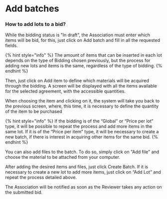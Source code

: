 # Add batches

### How to add lots to a bid?

While the bidding status is "In draft", the Association must enter which items will be bid, for this, just click on Add batch and fill in all the requested fields.

{% hint style="info" %}
The amount of items that can be inserted in each lot depends on the type of Bidding chosen previously, but the process for adding new lots and items is the same, regardless of the type of bidding.
{% endhint %}

Then, just click on Add item to define which materials will be acquired through the bidding. A screen will be displayed with all the items available for the selected agreement, with the accessible quantities.&#x20;

When choosing the item and clicking on it, the system will take you back to the previous screen, where, this time, it is necessary to define the quantity of the item to be purchased

{% hint style="info" %}
If the bidding is of the “Global” or “Price per lot” type, it will be possible to repeat the process and add more items in the same lot. If it is of the “Price per item” type, it will be necessary to create a new batch, if there is interest in acquiring other items for the same bid.
{% endhint %}

You can also add files to the batch. To do so, simply click on "Add file" and choose the material to be attached from your computer.&#x20;

After adding the desired items and files, just click Create Batch. If it is necessary to create a new lot to add more items, just click on “Add Lot” and repeat the process detailed above.&#x20;

The Association will be notified as soon as the Reviewer takes any action on the submitted bid.
